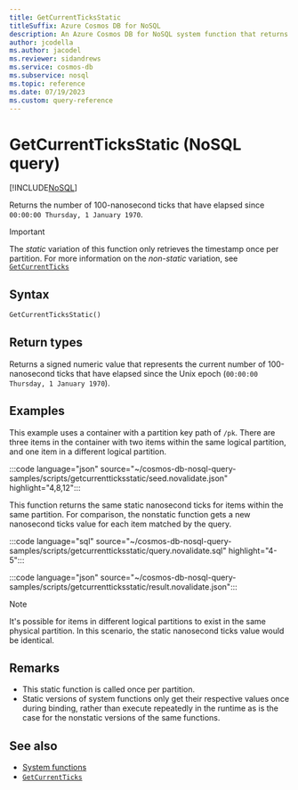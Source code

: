 ```yaml
---
title: GetCurrentTicksStatic
titleSuffix: Azure Cosmos DB for NoSQL
description: An Azure Cosmos DB for NoSQL system function that returns a static nanosecond ticks value.
author: jcodella
ms.author: jacodel
ms.reviewer: sidandrews
ms.service: cosmos-db
ms.subservice: nosql
ms.topic: reference
ms.date: 07/19/2023
ms.custom: query-reference
---
```


# GetCurrentTicksStatic (NoSQL query)

[!INCLUDE[NoSQL](../../includes/appliesto-nosql.md)]

Returns the number of 100-nanosecond ticks that have elapsed since `00:00:00 Thursday, 1 January 1970`.

> [!IMPORTANT]
> The *static* variation of this function only retrieves the timestamp once per partition. For more information on the *non-static* variation, see [`GetCurrentTicks`](getcurrentticks.md)

## Syntax

```sql
GetCurrentTicksStatic()
```

## Return types

Returns a signed numeric value that represents the current number of 100-nanosecond ticks that have elapsed since the Unix epoch (`00:00:00 Thursday, 1 January 1970`).

## Examples

This example uses a container with a partition key path of `/pk`. There are three items in the container with two items within the same logical partition, and one item in a different logical partition.

:::code language="json" source="~/cosmos-db-nosql-query-samples/scripts/getcurrentticksstatic/seed.novalidate.json" highlight="4,8,12":::

This function returns the same static nanosecond ticks for items within the same partition. For comparison, the nonstatic function gets a new nanosecond ticks value for each item matched by the query.

:::code language="sql" source="~/cosmos-db-nosql-query-samples/scripts/getcurrentticksstatic/query.novalidate.sql" highlight="4-5":::  

:::code language="json" source="~/cosmos-db-nosql-query-samples/scripts/getcurrentticksstatic/result.novalidate.json":::

> [!NOTE]
> It's possible for items in different logical partitions to exist in the same physical partition. In this scenario, the static nanosecond ticks value would be identical.

## Remarks

- This static function is called once per partition.
- Static versions of system functions only get their respective values once during binding, rather than execute repeatedly in the runtime as is the case for the nonstatic versions of the same functions.

## See also

- [System functions](system-functions.yml)
- [`GetCurrentTicks`](getcurrentticks.md)
